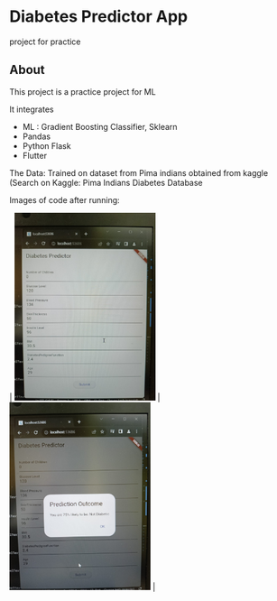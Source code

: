 # Diabetes Predictor App

project for practice

## About

This project is a practice project for ML

It integrates

- ML : Gradient Boosting Classifier, Sklearn
- Pandas
- Python Flask
- Flutter

The Data: Trained on dataset from Pima indians obtained from kaggle (Search on Kaggle: Pima Indians Diabetes Database

Images of code after running: 


| <img src="https://github.com/Iam-whizzy/diabetes_predictor/blob/main/3.jpeg" width="250"> | <img src="https://github.com/Iam-whizzy/diabetes_predictor/blob/main/2.jpeg" width="250"> |


